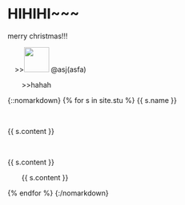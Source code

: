 # HIHIHI~~~
merry christmas!!!
<p>
   &emsp;>><img src="https://github.com/yauyau566.png?size=50" height="50" width="50">
   @asj(asfa)  
</p>
<p>&emsp;&emsp;>>hahah</p>
{::nomarkdown}
{% for s in site.stu %}
<h>{{ s.name }}</h>
<span><p>&emsp;&emsp;</p>{{ s.content }}</span>
<p>&emsp;&emsp;</p><p>{{ s.content }}</p>
<p>&emsp;&emsp;{{ s.content }}</p>
{% endfor %}
{:/nomarkdown}
